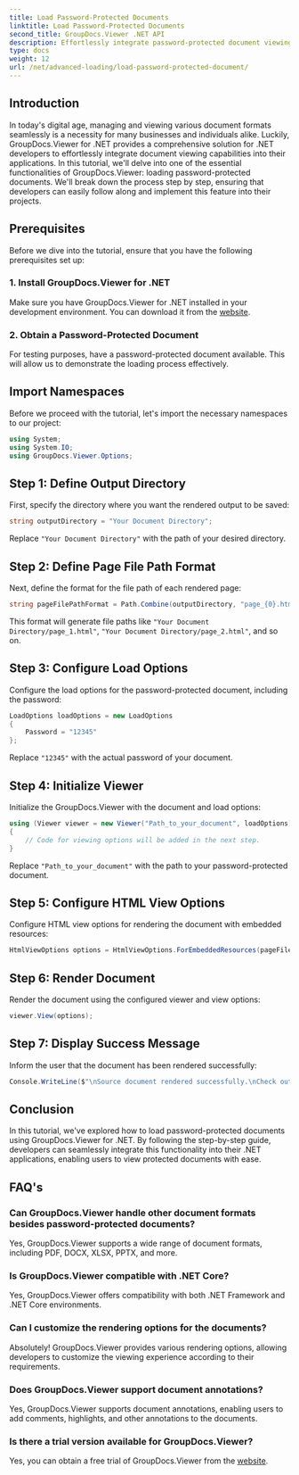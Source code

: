 ```yaml
---
title: Load Password-Protected Documents
linktitle: Load Password-Protected Documents
second_title: GroupDocs.Viewer .NET API
description: Effortlessly integrate password-protected document viewing into .NET applications using GroupDocs.Viewer for .NET. Follow our step-by-step tutorial for seamless.
type: docs
weight: 12
url: /net/advanced-loading/load-password-protected-document/
---
```

## Introduction
In today's digital age, managing and viewing various document formats seamlessly is a necessity for many businesses and individuals alike. Luckily, GroupDocs.Viewer for .NET provides a comprehensive solution for .NET developers to effortlessly integrate document viewing capabilities into their applications. In this tutorial, we'll delve into one of the essential functionalities of GroupDocs.Viewer: loading password-protected documents. We'll break down the process step by step, ensuring that developers can easily follow along and implement this feature into their projects.
## Prerequisites
Before we dive into the tutorial, ensure that you have the following prerequisites set up:
### 1. Install GroupDocs.Viewer for .NET
Make sure you have GroupDocs.Viewer for .NET installed in your development environment. You can download it from the [website](https://releases.groupdocs.com/viewer/net/).
### 2. Obtain a Password-Protected Document
For testing purposes, have a password-protected document available. This will allow us to demonstrate the loading process effectively.

## Import Namespaces
Before we proceed with the tutorial, let's import the necessary namespaces to our project:
```csharp
using System;
using System.IO;
using GroupDocs.Viewer.Options;
```

## Step 1: Define Output Directory
First, specify the directory where you want the rendered output to be saved:
```csharp
string outputDirectory = "Your Document Directory";
```
Replace `"Your Document Directory"` with the path of your desired directory.
## Step 2: Define Page File Path Format
Next, define the format for the file path of each rendered page:
```csharp
string pageFilePathFormat = Path.Combine(outputDirectory, "page_{0}.html");
```
This format will generate file paths like `"Your Document Directory/page_1.html"`, `"Your Document Directory/page_2.html"`, and so on.
## Step 3: Configure Load Options
Configure the load options for the password-protected document, including the password:
```csharp
LoadOptions loadOptions = new LoadOptions
{
    Password = "12345"
};
```
Replace `"12345"` with the actual password of your document.
## Step 4: Initialize Viewer
Initialize the GroupDocs.Viewer with the document and load options:
```csharp
using (Viewer viewer = new Viewer("Path_to_your_document", loadOptions))
{
    // Code for viewing options will be added in the next step.
}
```
Replace `"Path_to_your_document"` with the path to your password-protected document.
## Step 5: Configure HTML View Options
Configure HTML view options for rendering the document with embedded resources:
```csharp
HtmlViewOptions options = HtmlViewOptions.ForEmbeddedResources(pageFilePathFormat);
```
## Step 6: Render Document
Render the document using the configured viewer and view options:
```csharp
viewer.View(options);
```
## Step 7: Display Success Message
Inform the user that the document has been rendered successfully:
```csharp
Console.WriteLine($"\nSource document rendered successfully.\nCheck output in {outputDirectory}.");
```

## Conclusion
In this tutorial, we've explored how to load password-protected documents using GroupDocs.Viewer for .NET. By following the step-by-step guide, developers can seamlessly integrate this functionality into their .NET applications, enabling users to view protected documents with ease.
## FAQ's
### Can GroupDocs.Viewer handle other document formats besides password-protected documents?
Yes, GroupDocs.Viewer supports a wide range of document formats, including PDF, DOCX, XLSX, PPTX, and more.
### Is GroupDocs.Viewer compatible with .NET Core?
Yes, GroupDocs.Viewer offers compatibility with both .NET Framework and .NET Core environments.
### Can I customize the rendering options for the documents?
Absolutely! GroupDocs.Viewer provides various rendering options, allowing developers to customize the viewing experience according to their requirements.
### Does GroupDocs.Viewer support document annotations?
Yes, GroupDocs.Viewer supports document annotations, enabling users to add comments, highlights, and other annotations to the documents.
### Is there a trial version available for GroupDocs.Viewer?
Yes, you can obtain a free trial of GroupDocs.Viewer from the [website](https://releases.groupdocs.com/).
